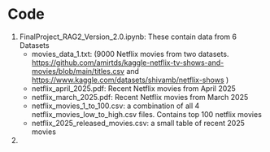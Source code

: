 # Code #
1. FinalProject_RAG2_Version_2.0.ipynb: These contain data from 6 Datasets
   - movies_data_1.txt: (9000 Netflix movies from two datasets. https://github.com/amirtds/kaggle-netflix-tv-shows-and-movies/blob/main/titles.csv and https://www.kaggle.com/datasets/shivamb/netflix-shows )
   - netflix_april_2025.pdf: Recent Netflix movies from April 2025
   - netflix_march_2025.pdf: Recent Netflix movies from March 2025
   - netflix_movies_1_to_100.csv: a combination of all 4 netflix_movies_low_to_high.csv files. Contains top 100 netflix movies
   - netflix_2025_released_movies.csv: a small table of recent 2025 movies
2. 
